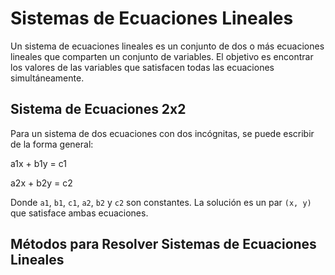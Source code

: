 # Sistemas de Ecuaciones Lineales

Un sistema de ecuaciones lineales es un conjunto de dos o más ecuaciones lineales que comparten un conjunto de variables. El objetivo es encontrar los valores de las variables que satisfacen todas las ecuaciones simultáneamente.

## Sistema de Ecuaciones 2x2

Para un sistema de dos ecuaciones con dos incógnitas, se puede escribir de la forma general:

a1x + b1y = c1

a2x + b2y = c2


Donde `a1`, `b1`, `c1`, `a2`, `b2` y `c2` son constantes. La solución es un par `(x, y)` que satisface ambas ecuaciones.

## Métodos para Resolver Sistemas de Ecuaciones Lineales
